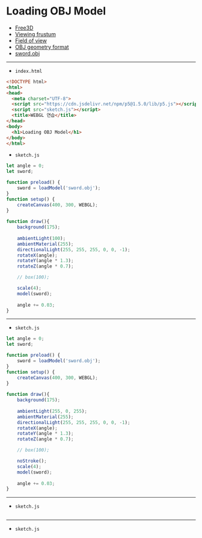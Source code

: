 # Loading OBJ Model

- [Free3D](https://free3d.com/)
- [Viewing frustum](https://en.wikipedia.org/wiki/Viewing_frustum)
- [Field of view](https://en.wikipedia.org/wiki/Field_of_view)
- [OBJ geometry format](https://en.wikipedia.org/wiki/Wavefront_.obj_file)
- [sword.obj](https://terabox.com/s/1SNqugf-81cWzsWWxywESuA)


---
 
- `index.html`

```html
<!DOCTYPE html>
<html>
<head>
  <meta charset="UTF-8">
  <script src="https://cdn.jsdelivr.net/npm/p5@1.5.0/lib/p5.js"></script>
  <script src="sketch.js"></script>
  <title>WEBGL 연습</title>
</head>
<body>
  <h1>Loading OBJ Model</h1>
</body>
</html>
```


- `sketch.js`

```javascript
let angle = 0;
let sword;

function preload() {
    sword = loadModel('sword.obj');
}
function setup() {
    createCanvas(400, 300, WEBGL); 
}
  
function draw(){
    background(175);
    
    ambientLight(100);
    ambientMaterial(255);
    directionalLight(255, 255, 255, 0, 0, -1);
    rotateX(angle);
    rotateY(angle * 1.3);
    rotateZ(angle * 0.7);

    // box(100);

    scale(4);
    model(sword);
    
    angle += 0.03;
}
```

---

- `sketch.js`

```javascript
let angle = 0;
let sword;

function preload() {
    sword = loadModel('sword.obj');
}
function setup() {
    createCanvas(400, 300, WEBGL); 
}
  
function draw(){
    background(175);
    
    ambientLight(255, 0, 255);
    ambientMaterial(255);
    directionalLight(255, 255, 255, 0, 0, -1);
    rotateX(angle);
    rotateY(angle * 1.3);
    rotateZ(angle * 0.7);

    // box(100);

    noStroke();
    scale(4);
    model(sword);
    
    angle += 0.03;
}
```


---

- `sketch.js`

```javascript

```


---

- `sketch.js`

```javascript

```
